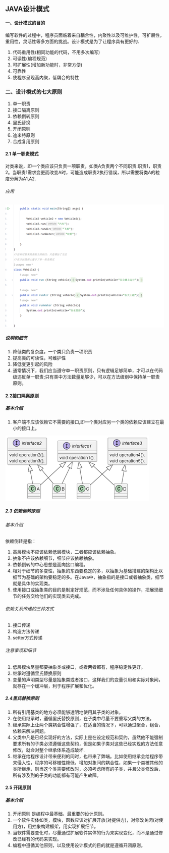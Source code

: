 ## JAVA设计模式

#### 一、设计模式的目的  
编写软件的过程中，程序员面临着来自耦合性，内聚性以及可维护性，可扩展性，重用性，灵活性等多方面的挑战。设计模式是为了让程序具有更好的.  
1)  代码重用性(相同功能的代码，不用多次编写)
2) 可读性(编程规范)
3) 可扩展性(增加新功能时，非常方便)
4) 可靠性
5) 使程序呈现高内聚，低耦合的特性   


### 二、设计模式的七大原则
1) 单一职责
2) 接口隔离原则
3) 依赖倒转原则
4) 里氏替换
5) 开闭原则
6) 迪米特原则
7) 合成复用原则

#### 2.1 单一职责模式  
对类来说，即一个类应该只负责一项职责，如类A负责两个不同职责:职责1，职责2。当职责1需求变更而改变A时，可能造成职责2执行错误，所以需要将类A的粒度分解为A1,A2.  
###### 应用
![单一职责.png](单一职责.png)  
##### 说明和细节  
1) 降低类的复杂度，一个类只负责一项职责
2) 提高类的可读性，可维护性
3) 降低变更引起的风险
4) 通常情况下，我们应当遵守单一职责原则，只有逻辑足够简单，才可以在代码级违反单一职责;只有类中方法数量足够少，可以在方法级别中保持单一职责原则。  

#### 2.2接口隔离原则  
##### 基本介绍
1) 客户端不应该依赖它不需要的接口,即一个类对应另一个类的依赖应该建立在最小的接口上。

![接口隔离原则.png](接口隔离原则.png)    

##### 2.3 依赖倒转原则  
###### 基本介绍  
依赖倒转是指：  
1) 高层模块不应该依赖低层模块，二者都应该依赖抽象。
2) 抽象不应该依赖细节，细节应该依赖抽象。  
3) 依赖倒转的中心思想是面向接口编程。
4) 相对于细节的多变性，抽象的东西要稳定的多，以抽象为基础搭建的架构比以细节为基础的架构要稳定的多。在Java中，抽象指的是接口或者抽象类，细节就是具体的实现类。  
5) 使用接口或抽象类的目的是制定好规范，而不涉及任何具体的操作，把展现细节的任务交给他们的实现类去完成。  
###### 依赖关系传递的三种方式  
1) 接口传递  
2) 构造方法传递  
3) setter方式传递  
###### 注意事项和细节  
1) 低层模块尽量都要抽象类或接口，或者两者都有，程序稳定性更好。
2) 继承时遵循里氏替换原则  
3) 变量的声明类型尽量是抽象类或者接口，这样我们的变量引用和实际对象间，就存在一个缓冲层，利于程序扩展和优化。

##### 2.4里氏替换原则   
1) 所有引用基类的地方必须能够透明地使用其子类的对象。  
2) 在使用继承时，遵循里氏替换原则，在子类中尽量不要重写父类的方法。
3) 继承实际上让两个类耦合性增强了，在适当的情况下，可以通过聚合，组合，依赖来解决问题。
4) 父类中凡是已经实现好的方法，实际上是在设定规范和契约，虽然他不能强制要求所有的子类必须遵循这些契约，但是如果子类对这些已经实现的方法任意修改，就会对整个继承体系造成破坏. 
5) 继承在给程序设计带来便利的同时，也带来了弊端。比如使用继承会给程序带来侵入性，程序的可移植性降低，增加对象间的耦合性，如果一个类被其他的类所继承，则当这个类需要修改时，必须考虑所有的子类，并且父类修改后，所有涉及到的子类的功能都有可能产生故障。  

#### 2.5 开闭原则  
##### 基本介绍  
1) 开闭原则 是编程中最基础，最重要的设计原则。  
2) 一个软件实体如类，模块，函数应该对扩展开放(对提供方)，对修改关闭(对使用方)，用抽象构建框架，用实现扩展细节。  
3) 当软件需要变化时，尽量通过扩展软件实体的行为来实现变化，而不是通过修改已经有的代码来实现。  
4) 编程中遵循其他原则，以及使用设计模式的目的就是遵循开闭原则。







